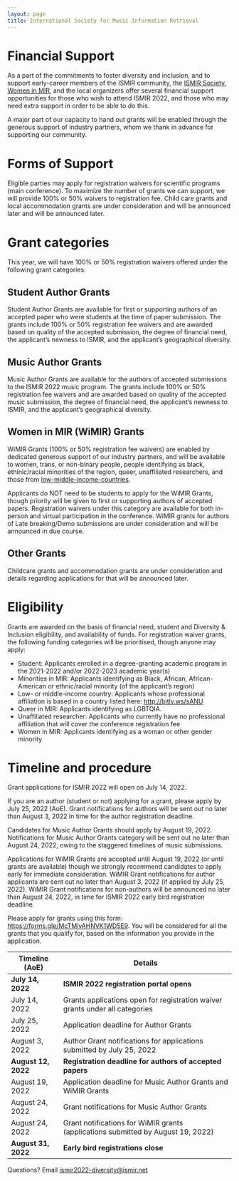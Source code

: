 ```yaml
---
layout: page
title: International Society for Music Information Retrieval
---
```


# Financial Support

As a part of the commitments to foster diversity and inclusion, and to support early-career members of the ISMIR community, the [ISMIR Society](http://ismir.net/), [Women in MIR](http://www.ismir.net/wimir.html), and the local organizers offer several financial support opportunities for those who wish to attend ISMIR 2022, and those who may need extra support in order to be able to do this.
 
A major part of our capacity to hand out grants will be enabled through the generous support of industry partners, whom we thank in advance for supporting our community.

# Forms of Support

Eligible parties may apply for registration waivers for scientific programs (main conference). To maximize the number of grants we can support, we will provide 100% or 50% waivers to registration fee. Child care grants and local accommodation grants are under consideration and will be announced later and will be announced later. 

# Grant categories

This year, we will have 100% or 50% registration waivers offered under the following grant categories:

## Student Author Grants

Student Author Grants are available for first or supporting authors of an accepted paper who were students at the time of paper submission. The grants include 100% or 50% registration fee waivers and are awarded based on quality of the accepted submission, the degree of financial need, the applicant’s newness to ISMIR, and the applicant’s geographical diversity. 

## Music Author Grants

Music Author Grants are available for the authors of accepted submissions to the ISMIR 2022 music program. The grants include 100% or 50% registration fee waivers and are awarded based on quality of the accepted music submission, the degree of financial need, the applicant’s newness to ISMIR, and the applicant’s geographical diversity. 

## Women in MIR (WiMIR) Grants 

WiMIR Grants (100% or 50% registration fee waivers) are enabled by dedicated generous support of our industry partners, and will be available to women, trans, or non-binary people, people identifying as black, ethinic/racial minorities of the region, queer, unaffiliated researchers, and those from [low-middle-income-countries](http://bitly.ws/sANU).
 
Applicants do NOT need to be students to apply for the WiMIR Grants, though priority will be given to first or supporting authors of accepted papers. Registration waivers under this category are available for both in-person and virtual participation in the conference. WiMIR grants for authors of Late breaking/Demo submissions are under consideration and will be announced in due course.

## Other Grants

Childcare grants and accommodation grants are under consideration and details regarding applications for that will be announced later. 

# Eligibility

Grants are awarded on the basis of financial need, student and Diversity & Inclusion eligibility, and availability of funds. For registration waiver grants, the following funding categories will be prioritised, though anyone may apply: 

- Student: Applicants enrolled in a degree-granting academic program in the 2021-2022 and/or 2022-2023 academic year(s)
- Minorities in MIR: Applicants identifying as Black, African, African-American or ethnic/racial minority (of the applicant’s region)
- Low- or middle-income country: Applicants whose professional affiliation is based in a country listed here: http://bitly.ws/sANU 
- Queer in MIR: Applicants identifying as LGBTQIA.
- Unaffiliated researcher: Applicants who currently have no professional affiliation that will cover the conference registration fee
- Women in MIR: Applicants identifying as a woman or other gender minority

# Timeline and procedure

Grant applications for ISMIR 2022 will open on July 14, 2022. 
 
If you are an author (student or not) applying for a grant, please apply by July 25, 2022 (AoE). Grant notifications for authors will be sent out no later than August 3, 2022 in time for the author registration deadline. 
 
Candidates for Music Author Grants should apply by August 19, 2022. Notifications for Music Author Grants category will be sent out no later than August 24, 2022, owing to the staggered timelines of music submissions. 
 
Applications for WiMIR Grants are accepted until August 19, 2022 (or until grants are available) though we strongly recommend candidates to apply early for immediate consideration. WiMIR Grant notifications for author applicants are sent out no later than August 3, 2022 (if applied by July 25, 2022). WiMIR Grant notifications for non-authors will be announced no later than August 24, 2022, in time for ISMIR 2022 early bird registration deadline. 
 
Please apply for grants using this form: https://forms.gle/McTMivAHNVK1WD5E9. You will be considered for all the grants that you qualify for, based on the information you provide in the application. 

Timeline (AoE) | Details
--- | ---
**July 14, 2022** | **ISMIR 2022 registration portal opens**
July 14, 2022 | Grants applications open for registration waiver grants under all categories
July 25, 2022 | Application deadline for Author Grants 
August 3, 2022 | Author Grant notifications for applications submitted by July 25, 2022
**August 12, 2022** | **Registration deadline for authors of accepted papers** 
August 19, 2022 | Application deadline for Music Author Grants and WiMIR Grants
August 24, 2022 | Grant notifications for Music Author Grants
August 24, 2022 | Grant notifications for WiMIR grants (applications submitted by August 19, 2022)
**August 31, 2022** | **Early bird registrations close**


Questions? Email ismir2022-diversity@ismir.net 


